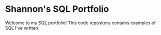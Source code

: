 # Shannon's SQL Portfolio 

Welcome to my SQL portfolio! This code repository contains examples of SQL I've written. 
